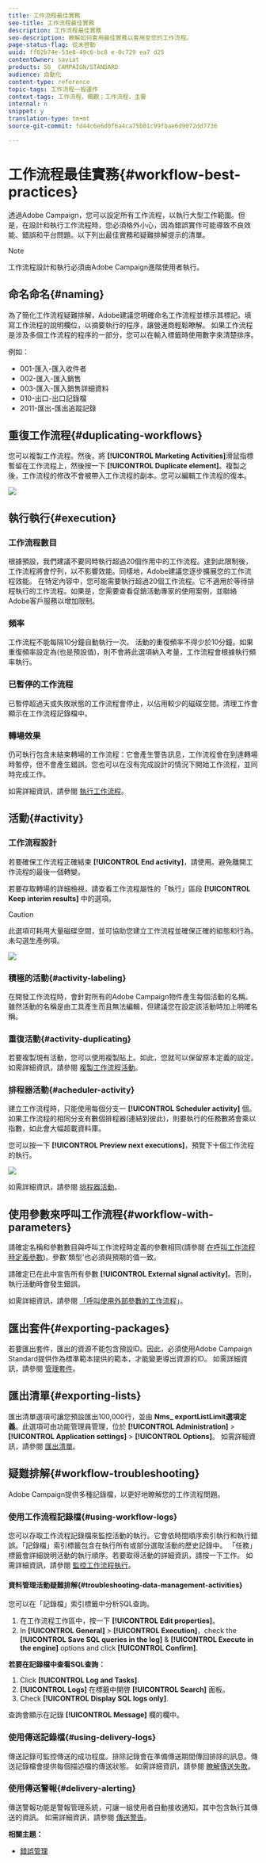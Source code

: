 ```yaml
---
title: 工作流程最佳實務
seo-title: 工作流程最佳實務
description: 工作流程最佳實務
seo-description: 瞭解如何套用最佳實務以套用至您的工作流程。
page-status-flag: 從未啓動
uuid: ff02b74e-53e8-49c6-bc8 e-0c729 ea7 d25
contentOwner: saviat
products: SG_ CAMPAIGN/STANDARD
audience: 自動化
content-type: reference
topic-tags: 工作流程一般運作
context-tags: 工作流程，概觀；工作流程，主要
internal: n
snippet: y
translation-type: tm+mt
source-git-commit: fd44c6e6d0f6a4ca75b01c99fbae6d9072dd7736

---
```



# 工作流程最佳實務{#workflow-best-practices}

透過Adobe Campaign，您可以設定所有工作流程，以執行大型工作範圍。但是，在設計和執行工作流程時，您必須格外小心，因為錯誤實作可能導致不良效能、錯誤和平台問題。以下列出最佳實務和疑難排解提示的清單。

>[!NOTE]
>
>工作流程設計和執行必須由Adobe Campaign進階使用者執行。

## 命名命名{#naming}

為了簡化工作流程疑難排解，Adobe建議您明確命名工作流程並標示其標記。填寫工作流程的說明欄位，以摘要執行的程序，讓營運商輕鬆瞭解。
如果工作流程是涉及多個工作流程的程序的一部分，您可以在輸入標籤時使用數字來清楚排序。

例如：

* 001-匯入-匯入收件者
* 002-匯入-匯入銷售
* 003-匯入-匯入銷售詳細資料
* 010-出口-出口記錄檔
* 2011-匯出-匯出追蹤記錄

## 重復工作流程{#duplicating-workflows}

您可以複製工作流程。然後，將 **[!UICONTROL Marketing Activities]**&#x200B;滑鼠指標暫留在工作流程上，然後按一下 **[!UICONTROL Duplicate element]**。複製之後，工作流程的修改不會被帶入工作流程的副本。您可以編輯工作流程的復本。

![](assets/duplicating_workflow.png)

## 執行執行{#execution}

### 工作流程數目

根據預設，我們建議不要同時執行超過20個作用中的工作流程。達到此限制後，工作流程將會佇列，以不影響效能。同樣地，Adobe建議您逐步擴展您的工作流程效能。
在特定內容中，您可能需要執行超過20個工作流程。它不適用於等待排程執行的工作流程。如果是，您需要查看促銷活動專家的使用案例，並聯絡Adobe客戶服務以增加限制。

### 頻率

工作流程不能每隔10分鐘自動執行一次。
活動的重復頻率不得少於10分鐘。如果重復頻率設定為(也是預設值)，則不會將此選項納入考量，工作流程會根據執行頻率執行。

### 已暫停的工作流程

已暫停超過天或失敗狀態的工作流程會停止，以佔用較少的磁碟空間。清理工作會顯示在工作流程記錄檔中。

### 轉場效果

仍可執行包含未結束轉場的工作流程：它會產生警告訊息，工作流程會在到達轉場時暫停，但不會產生錯誤。您也可以在沒有完成設計的情況下開始工作流程，並同時完成工作。

如需詳細資訊，請參閱 [執行工作流程](../../automating/using//executing-a-workflow.md)。

## 活動{#activity}

### 工作流程設計

若要確保工作流程正確結束 **[!UICONTROL End activity]**，請使用。避免離開工作流程的最後一個轉變。

若要存取轉場的詳細檢視，請查看工作流程屬性的「執行」區段 **[!UICONTROL Keep interim results]** 中的選項。

>[!CAUTION]
>
>此選項可耗用大量磁碟空間，並可協助您建立工作流程並確保正確的組態和行為。未勾選生產例項。

![](assets/keep_interim_best_practices.png)


### 積極的活動{#activity-labeling}

在開發工作流程時，會針對所有的Adobe Campaign物件產生每個活動的名稱。雖然活動的名稱是由工具產生而且無法編輯，但建議您在設定該活動時加上明確名稱。

### 重復活動{#activity-duplicating}

若要複製現有活動，您可以使用複製貼上。如此，您就可以保留原本定義的設定。如需詳細資訊，請參閱 [複製工作流程活動](../../automating/using/workflow-interface.md)。

### 排程器活動{#acheduler-activity}

建立工作流程時，只能使用每個分支一 **[!UICONTROL Scheduler activity]** 個。如果工作流程的相同分支有數個排程器(連結到彼此)，則要執行的任務數將會乘以指數，如此會大幅超載資料庫。

您可以按一下 **[!UICONTROL Preview next executions]**，預覽下十個工作流程的執行。

![](assets/preview_scheduler.png)

如需詳細資訊，請參閱 [排程器活動](../../automating/using/scheduler.md)。

## 使用參數來呼叫工作流程{#workflow-with-parameters}

請確定名稱和參數數目與呼叫工作流程時定義的參數相同(請參閱 [在呼叫工作流程時定義參數](../../automating/using/calling-a-workflow-with-external-parameters.md#defining-the-parameters-when-calling-the-workflow))。參數'類型'也必須與預期的值一致。

請確定已在此中宣告所有參數 **[!UICONTROL External signal activity]**。否則，執行活動時會發生錯誤。

如需詳細資訊，請參閱 [「呼叫使用外部參數的工作流程](../../automating/using/calling-a-workflow-with-external-parameters.md)」。

## 匯出套件{#exporting-packages}

若要匯出套件，匯出的資源不能包含預設ID。因此，必須使用Adobe Campaign Standard提供作為標準範本提供的範本，才能變更導出資源的ID。
如需詳細資訊，請參閱 [管理套件](../../automating/using/managing-packages.md)。

## 匯出清單{#exporting-lists}

匯出清單選項可讓您預設匯出100,000行，並由 **Nms_ exportListLimit選項定義**。此選項可由功能管理員管理，位於 **[!UICONTROL Administration]** &gt; **[!UICONTROL Application settings]** &gt; **[!UICONTROL Options]**。
如需詳細資訊，請參閱 [匯出清單](../../automating/using/exporting-lists.md)。

## 疑難排解{#workflow-troubleshooting}

Adobe Campaign提供多種記錄檔，以更好地瞭解您的工作流程問題。

### 使用工作流程記錄檔{#using-workflow-logs}

您可以存取工作流程記錄檔來監控活動的執行。它會依時間順序索引執行和執行錯誤。「記錄檔」索引標籤包含在執行所有或部分選取活動的歷史記錄中。
「任務」標籤會詳細說明活動的執行順序。若要取得活動的詳細資訊，請按一下工作。
如需詳細資訊，請參閱 [監控工作流程執行](../../automating/using/executing-a-workflow.md#monitoring)。

#### 資料管理活動疑難排解{#troubleshooting-data-management-activities}

您可以在「記錄檔」索引標籤中分析SQL查詢。

1. 在工作流程工作區中，按一下 **[!UICONTROL Edit properties]**。
1. In **[!UICONTROL General]** &gt; **[!UICONTROL Execution]**，check the **[!UICONTROL Save SQL queries in the log]** &amp; **[!UICONTROL Execute in the engine]** options and click **[!UICONTROL Confirm]**.

**若要在記錄檔中查看SQL查詢：**
1. Click **[!UICONTROL Log and Tasks]**.
1. **[!UICONTROL Logs]** 在標籤中開啓 **[!UICONTROL Search]** 面板。
1. Check **[!UICONTROL Display SQL logs only]**.

查詢會顯示在記錄 **[!UICONTROL Message]** 欄的欄中。

### 使用傳送記錄檔{#using-delivery-logs}

傳送記錄可監控傳送的成功程度。排除記錄會在準備傳送期間傳回排除的訊息。傳送記錄檔會提供每個描述檔的傳送狀態。
如需詳細資訊，請參閱 [瞭解傳送失敗](../../sending/using/understanding-delivery-failures.md)。

### 使用傳送警報{#delivery-alerting}

傳送警報功能是警報管理系統，可讓一組使用者自動接收通知，其中包含執行其傳送的資訊。
如需詳細資訊，請參閱 [傳送警告](../../sending/using/receiving-alerts-when-failures-happen.md)。

**相關主題：**

* [錯誤管理](../../automating/using/executing-a-workflow.md#error-management)
